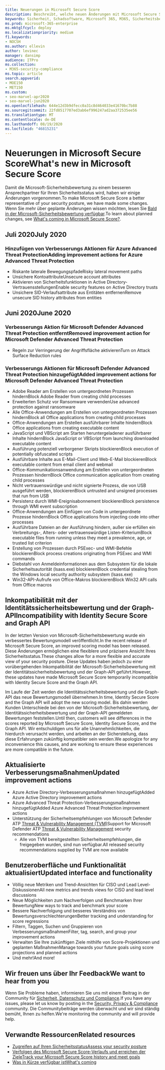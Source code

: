 ```yaml
---
title: Neuerungen in Microsoft Secure Score
description: Beschreibt, welche neuen Änderungen mit Microsoft Secure Score im Microsoft 365 Security Center geschehen sind.
keywords: Sicherheit, Schadsoftware, Microsoft 365, M365, Sicherheitsbewertung, Security Center, Verbesserungsmaßnahmen
ms.prod: microsoft-365-enterprise
ms.mktglfcycl: deploy
ms.localizationpriority: medium
f1.keywords:
- NOCSH
ms.author: ellevin
author: levinec
manager: dansimp
audience: ITPro
ms.collection:
- M365-security-compliance
ms.topic: article
search.appverid:
- MOE150
- MET150
ms.custom:
- seo-marvel-apr2020
- seo-marvel-jun2020
ms.openlocfilehash: 644e12d3b9dfecc0a31c8d464033e41670bc7b88
ms.sourcegitcommit: 22fd8517707ed3ab6ef996247ad2aa372535ee56
ms.translationtype: MT
ms.contentlocale: de-DE
ms.lasthandoff: 08/19/2020
ms.locfileid: "46815231"
---
```

# <a name="whats-new-in-microsoft-secure-score"></a><span data-ttu-id="3a09f-104">Neuerungen in Microsoft Secure Score</span><span class="sxs-lookup"><span data-stu-id="3a09f-104">What's new in Microsoft Secure Score</span></span>

<span data-ttu-id="3a09f-105">Damit die Microsoft-Sicherheitsbewertung zu einem besseren Ansprechpartner für Ihren Sicherheitsstatus wird, haben wir einige Änderungen vorgenommen.</span><span class="sxs-lookup"><span data-stu-id="3a09f-105">To make Microsoft Secure Score a better representative of your security posture, we have made some changes.</span></span> <span data-ttu-id="3a09f-106">Wenn Sie mehr über geplante Änderungen wissen möchten, lesen Sie [Bald in der Microsoft-Sicherheitsbewertung verfügbar](microsoft-secure-score-whats-coming.md).</span><span class="sxs-lookup"><span data-stu-id="3a09f-106">To learn about planned changes, see [What's coming in Microsoft Secure Score?](microsoft-secure-score-whats-coming.md).</span></span>

## <a name="july-2020"></a><span data-ttu-id="3a09f-107">Juli 2020</span><span class="sxs-lookup"><span data-stu-id="3a09f-107">July 2020</span></span>

### <a name="adding-improvement-actions-for-azure-advanced-threat-protection"></a><span data-ttu-id="3a09f-108">Hinzufügen von Verbesserungs Aktionen für Azure Advanced Threat Protection</span><span class="sxs-lookup"><span data-stu-id="3a09f-108">Adding improvement actions for Azure Advanced Threat Protection</span></span>

- <span data-ttu-id="3a09f-109">Riskante laterale Bewegungspfade</span><span class="sxs-lookup"><span data-stu-id="3a09f-109">Risky lateral movement paths</span></span>
- <span data-ttu-id="3a09f-110">Unsichere Kontoattribute</span><span class="sxs-lookup"><span data-stu-id="3a09f-110">Unsecure account attributes</span></span>
- <span data-ttu-id="3a09f-111">Aktivieren von Sicherheitsfunktionen in Active Directory-Vertrauensstellungen</span><span class="sxs-lookup"><span data-stu-id="3a09f-111">Enable security features on Active Directory trusts</span></span>
- <span data-ttu-id="3a09f-112">Unsichere SID-Verlaufsattribute aus Entitäten entfernen</span><span class="sxs-lookup"><span data-stu-id="3a09f-112">Remove unsecure SID history attributes from entities</span></span>

## <a name="june-2020"></a><span data-ttu-id="3a09f-113">Juni 2020</span><span class="sxs-lookup"><span data-stu-id="3a09f-113">June 2020</span></span>

### <a name="removed-improvement-action-for-microsoft-defender-advanced-threat-protection"></a><span data-ttu-id="3a09f-114">Verbesserungs Aktion für Microsoft Defender Advanced Threat Protection entfernt</span><span class="sxs-lookup"><span data-stu-id="3a09f-114">Removed improvement action for Microsoft Defender Advanced Threat Protection</span></span>

* <span data-ttu-id="3a09f-115">Regeln zur Verringerung der Angriffsfläche aktivieren</span><span class="sxs-lookup"><span data-stu-id="3a09f-115">Turn on Attack Surface Reduction rules</span></span>

### <a name="added-improvement-actions-for-microsoft-defender-advanced-threat-protection"></a><span data-ttu-id="3a09f-116">Verbesserungs Aktionen für Microsoft Defender Advanced Threat Protection hinzugefügt</span><span class="sxs-lookup"><span data-stu-id="3a09f-116">Added improvement actions for Microsoft Defender Advanced Threat Protection</span></span>

* <span data-ttu-id="3a09f-117">Adobe Reader am Erstellen von untergeordneten Prozessen hindern</span><span class="sxs-lookup"><span data-stu-id="3a09f-117">Block Adobe Reader from creating child processes</span></span>
* <span data-ttu-id="3a09f-118">Erweiterten Schutz vor Ransomware verwenden</span><span class="sxs-lookup"><span data-stu-id="3a09f-118">Use advanced protection against ransomware</span></span>
* <span data-ttu-id="3a09f-119">Alle Office-Anwendungen am Erstellen von untergeordneten Prozessen hindern</span><span class="sxs-lookup"><span data-stu-id="3a09f-119">Block all Office applications from creating child processes</span></span>
* <span data-ttu-id="3a09f-120">Office-Anwendungen am Erstellen ausführbarer Inhalte hindern</span><span class="sxs-lookup"><span data-stu-id="3a09f-120">Block Office applications from creating executable content</span></span>
* <span data-ttu-id="3a09f-121">JavaScript und VBScript am Starten heruntergeladener ausführbarer Inhalte hindern</span><span class="sxs-lookup"><span data-stu-id="3a09f-121">Block JavaScript or VBScript from launching downloaded executable content</span></span>
* <span data-ttu-id="3a09f-122">Ausführung potenziell verborgener Skripts blockieren</span><span class="sxs-lookup"><span data-stu-id="3a09f-122">Block execution of potentially obfuscated scripts</span></span>
* <span data-ttu-id="3a09f-123">Ausführbare Inhalte aus E-Mail-Client und Web-E-Mail blockieren</span><span class="sxs-lookup"><span data-stu-id="3a09f-123">Block executable content from email client and webmail</span></span>
* <span data-ttu-id="3a09f-124">Office-Kommunikationsanwendung am Erstellen von untergeordneten Prozessen hindern</span><span class="sxs-lookup"><span data-stu-id="3a09f-124">Block Office communication application from creating child processes</span></span>
* <span data-ttu-id="3a09f-125">Nicht vertrauenswürdige und nicht signierte Prozess, die von USB ausgeführt werden, blockieren</span><span class="sxs-lookup"><span data-stu-id="3a09f-125">Block untrusted and unsigned processes that run from USB</span></span>
* <span data-ttu-id="3a09f-126">Persistenz durch WMI-Ereignisabonnement blockieren</span><span class="sxs-lookup"><span data-stu-id="3a09f-126">Block persistence through WMI event subscription</span></span>
* <span data-ttu-id="3a09f-127">Office-Anwendungen am Einfügen von Code in untergeordnete Prozesse hindern</span><span class="sxs-lookup"><span data-stu-id="3a09f-127">Block Office applications from injecting code into other processes</span></span>
* <span data-ttu-id="3a09f-128">Ausführbare Dateien an der Ausführung hindern, außer sie erfüllen ein Verbreitungs-, Alters- oder vertrauenswürdige Listen-Kriterium</span><span class="sxs-lookup"><span data-stu-id="3a09f-128">Block executable files from running unless they meet a prevalence, age, or trusted list criterion</span></span>
* <span data-ttu-id="3a09f-129">Erstellung von Prozessen durch PSExec- und WMI-Befehle blockieren</span><span class="sxs-lookup"><span data-stu-id="3a09f-129">Block process creations originating from PSExec and WMI commands</span></span>
* <span data-ttu-id="3a09f-130">Diebstahl von Anmeldeinformationen aus dem Subsystem für die lokale Sicherheitsautorität (lsass.exe) blockieren</span><span class="sxs-lookup"><span data-stu-id="3a09f-130">Block credential stealing from the Windows local security authority subsystem (lsass.exe)</span></span>
* <span data-ttu-id="3a09f-131">Win32-API-Aufrufe von Office-Makros blockieren</span><span class="sxs-lookup"><span data-stu-id="3a09f-131">Block Win32 API calls from Office macros</span></span>

## <a name="incompatibility-with-identity-secure-score-and-graph-api"></a><span data-ttu-id="3a09f-132">Inkompatibilität mit der Identitätssicherheitsbewertung und der Graph-API</span><span class="sxs-lookup"><span data-stu-id="3a09f-132">Incompatibility with Identity Secure Score and Graph API</span></span>

<span data-ttu-id="3a09f-133">In der letzten Version von Microsoft-Sicherheitsbewertung wurde ein verbessertes Bewertungsmodell veröffentlicht.</span><span class="sxs-lookup"><span data-stu-id="3a09f-133">In the recent release of Microsoft Secure Score, an improved scoring model has been released.</span></span> <span data-ttu-id="3a09f-134">Diese Änderungen ermöglichen eine flexiblere und präzisere Ansicht Ihres Sicherheitsstatus.</span><span class="sxs-lookup"><span data-stu-id="3a09f-134">These changes allow for a more flexible and accurate view of your security posture.</span></span> <span data-ttu-id="3a09f-135">Diese Updates haben jedoch zu einer vorübergehenden Inkompatibilität der Microsoft-Sicherheitsbewertung mit der Identitätssicherheitsbewertung und der Graph-API geführt.</span><span class="sxs-lookup"><span data-stu-id="3a09f-135">However, these updates have made Microsoft Secure Score temporarily incompatible with Identity Secure Score and the Graph API.</span></span>

<span data-ttu-id="3a09f-136">Im Laufe der Zeit werden die Identitätssicherheitsbewertung und die Graph-API das neue Bewertungsmodell übernehmen.</span><span class="sxs-lookup"><span data-stu-id="3a09f-136">In time, Identity Secure Score and the Graph API will adopt the new scoring model.</span></span> <span data-ttu-id="3a09f-137">Bis dahin werden Kunden Unterschiede bei den von der Microsoft-Sicherheitsbewertung, der Identitätssicherheitsbewertung und der Graph-API gemeldeten Bewertungen feststellen.</span><span class="sxs-lookup"><span data-stu-id="3a09f-137">Until then, customers will see differences in the scores reported by Microsoft Secure Score, Identity Secure Score, and the Graph API.</span></span> <span data-ttu-id="3a09f-138">Wir entschuldigen uns für alle Unannehmlichkeiten, die hierdurch verursacht werden, und arbeiten an der Sicherstellung, dass diese Erfahrungen zukünftig kompatibler sein werden.</span><span class="sxs-lookup"><span data-stu-id="3a09f-138">We apologize for any inconvenience this causes, and are working to ensure these experiences are more compatible in the future.</span></span>

## <a name="updated-improvement-actions"></a><span data-ttu-id="3a09f-139">Aktualisierte Verbesserungsmaßnahmen</span><span class="sxs-lookup"><span data-stu-id="3a09f-139">Updated improvement actions</span></span>

- <span data-ttu-id="3a09f-140">Azure Active Directory-Verbesserungsmaßnahmen hinzugefügt</span><span class="sxs-lookup"><span data-stu-id="3a09f-140">Added Azure Active Directory improvement actions</span></span>
- <span data-ttu-id="3a09f-141">Azure Advanced Threat Protection-Verbesserungsmaßnahmen hinzugefügt</span><span class="sxs-lookup"><span data-stu-id="3a09f-141">Added Azure Advanced Threat Protection improvement actions</span></span>
- <span data-ttu-id="3a09f-142">Unterstützung der Sicherheitsempfehlungen von Microsoft Defender ATP [Threat & Vulnerability Management (TVM)](https://docs.microsoft.com/windows/security/threat-protection/microsoft-defender-atp/next-gen-threat-and-vuln-mgt)</span><span class="sxs-lookup"><span data-stu-id="3a09f-142">Support for Microsoft Defender ATP [Threat & Vulnerability Management](https://docs.microsoft.com/windows/security/threat-protection/microsoft-defender-atp/next-gen-threat-and-vuln-mgt) security recommendations</span></span>
    - <span data-ttu-id="3a09f-143">Alle von TVM bereitgestellten Sicherheitsempfehlungen, die freigegeben wurden, sind nun verfügbar.</span><span class="sxs-lookup"><span data-stu-id="3a09f-143">All released security recommendations supplied by TVM are now available</span></span>

## <a name="updated-interface-and-functionality"></a><span data-ttu-id="3a09f-144">Benutzeroberfläche und Funktionalität aktualisiert</span><span class="sxs-lookup"><span data-stu-id="3a09f-144">Updated interface and functionality</span></span>

* <span data-ttu-id="3a09f-145">Völlig neue Metriken und Trend-Ansichten für CISO und Lead Level-Diskussionen</span><span class="sxs-lookup"><span data-stu-id="3a09f-145">All new metrics and trends views for CISO and lead level discussions</span></span>
* <span data-ttu-id="3a09f-146">Neue Möglichkeiten zum Nachverfolgen und Benchmarken Ihrer Bewertung</span><span class="sxs-lookup"><span data-stu-id="3a09f-146">New ways to track and benchmark your score</span></span>
* <span data-ttu-id="3a09f-147">Bessere Nachverfolgung und besseres Verständnis von Bewertungsverschlechterungen</span><span class="sxs-lookup"><span data-stu-id="3a09f-147">Better tracking and understanding for score regressions</span></span>
* <span data-ttu-id="3a09f-148">Filtern, Taggen, Suchen und Gruppieren von Verbesserungsmaßnahmen</span><span class="sxs-lookup"><span data-stu-id="3a09f-148">Filter, tag, search, and group your improvement actions</span></span>
* <span data-ttu-id="3a09f-149">Verwalten Sie Ihre zukünftigen Ziele mithilfe von Score-Projektionen und geplanten Maßnahmen</span><span class="sxs-lookup"><span data-stu-id="3a09f-149">Manage towards your future goals using score projections and planned actions</span></span>
* <span data-ttu-id="3a09f-150">Und mehr!</span><span class="sxs-lookup"><span data-stu-id="3a09f-150">And more!</span></span>

## <a name="we-want-to-hear-from-you"></a><span data-ttu-id="3a09f-151">Wir freuen uns über Ihr Feedback</span><span class="sxs-lookup"><span data-stu-id="3a09f-151">We want to hear from you</span></span>

<span data-ttu-id="3a09f-152">Wenn Sie Probleme haben, informieren Sie uns mit einem Beitrag in der Community für [Sicherheit, Datenschutz und Compliance](https://techcommunity.microsoft.com/t5/Security-Privacy-Compliance/bd-p/security_privacy).</span><span class="sxs-lookup"><span data-stu-id="3a09f-152">If you have any issues, please let us know by posting in the [Security, Privacy & Compliance](https://techcommunity.microsoft.com/t5/Security-Privacy-Compliance/bd-p/security_privacy) community.</span></span> <span data-ttu-id="3a09f-153">Die Communitybeiträge werden überwacht und wir sind ständig bemüht, Ihnen zu helfen.</span><span class="sxs-lookup"><span data-stu-id="3a09f-153">We're monitoring the community and will provide help.</span></span>

## <a name="related-resources"></a><span data-ttu-id="3a09f-154">Verwandte Ressourcen</span><span class="sxs-lookup"><span data-stu-id="3a09f-154">Related resources</span></span>

- [<span data-ttu-id="3a09f-155">Zugreifen auf Ihren Sicherheitsstatus</span><span class="sxs-lookup"><span data-stu-id="3a09f-155">Assess your security posture</span></span>](microsoft-secure-score-improvement-actions.md)
- [<span data-ttu-id="3a09f-156">Verfolgen des Microsoft Secure Score-Verlaufs und erreichen der Ziele</span><span class="sxs-lookup"><span data-stu-id="3a09f-156">Track your Microsoft Secure Score history and meet goals</span></span>](microsoft-secure-score-history-metrics-trends.md)
- [<span data-ttu-id="3a09f-157">Was in Kürze verfügbar ist</span><span class="sxs-lookup"><span data-stu-id="3a09f-157">What's coming</span></span>](microsoft-secure-score-whats-coming.md)

